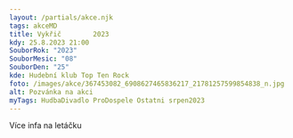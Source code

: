 ```yaml
---
layout: /partials/akce.njk
tags: akceMD
title: Vykřič        2023
kdy: 25.8.2023 21:00
SouborRok: "2023"
SouborMesic: "08"
SouborDen: "25"
kde: Hudební klub Top Ten Rock
foto: /images/akce/367453082_6908627465836217_21781257599854838_n.jpg
alt: Pozvánka na akci
myTags: HudbaDivadlo ProDospele Ostatni srpen2023
---
```

V﻿íce infa na letáčku